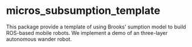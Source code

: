 # micros_subsumption_template
This package provide a template of using Brooks' sumption model to build ROS-based mobile robots. We implement a demo of an three-layer autonomous wander robot.
